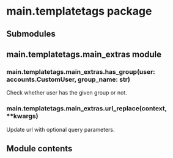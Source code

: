 # main.templatetags package

## Submodules

## main.templatetags.main_extras module


### main.templatetags.main_extras.has_group(user: accounts.CustomUser, group_name: str)
Check whether user has the given group or not.


### main.templatetags.main_extras.url_replace(context, \*\*kwargs)
Update url with optional query parameters.

## Module contents
